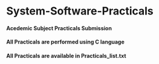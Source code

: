 # System-Software-Practicals

#### Acedemic Subject Practicals Submission

#### All Practicals are performed using C language

#### All Practicals are available in Practicals_list.txt
